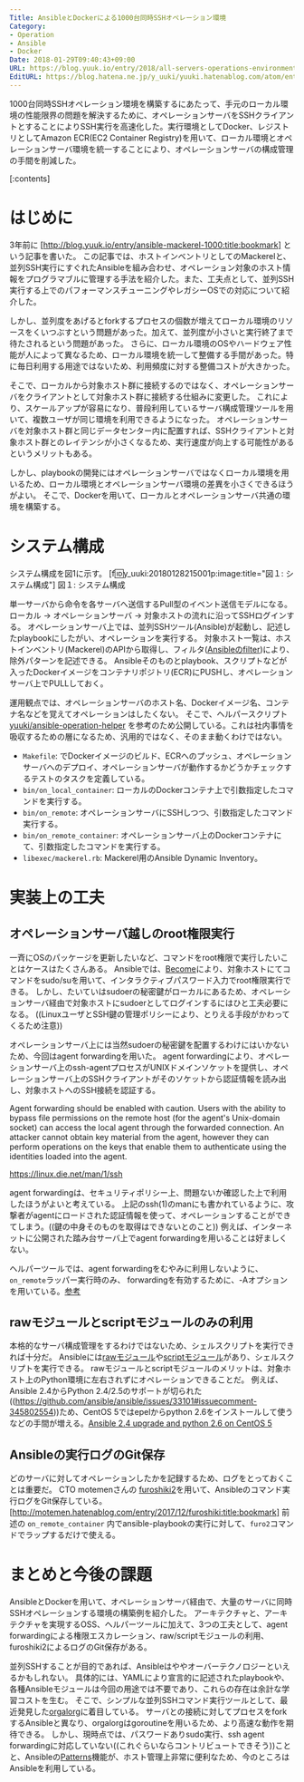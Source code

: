 ```yaml
---
Title: AnsibleとDockerによる1000台同時SSHオペレーション環境
Category:
- Operation
- Ansible
- Docker
Date: 2018-01-29T09:40:43+09:00
URL: https://blog.yuuk.io/entry/2018/all-servers-operations-environment
EditURL: https://blog.hatena.ne.jp/y_uuki/yuuki.hatenablog.com/atom/entry/8599973812341703119
---
```


1000台同時SSHオペレーション環境を構築するにあたって、手元のローカル環境の性能限界の問題を解決するために、オペレーションサーバをSSHクライアントとすることによりSSH実行を高速化した。実行環境としてDocker、レジストリとしてAmazon ECR(EC2 Container Registry)を用いて、ローカル環境とオペレーションサーバ環境を統一することにより、オペレーションサーバの構成管理の手間を削減した。

[:contents]

# はじめに

3年前に [http://blog.yuuk.io/entry/ansible-mackerel-1000:title:bookmark] という記事を書いた。
この記事では、ホストインベントリとしてのMackerelと、並列SSH実行にすぐれたAnsibleを組み合わせ、オペレーション対象のホスト情報をプログラマブルに管理する手法を紹介した。また、工夫点として、並列SSH実行する上でのパフォーマンスチューニングやレガシーOSでの対応について紹介した。

しかし、並列度をあげるとforkするプロセスの個数が増えてローカル環境のリソースをくいつぶすという問題があった。加えて、並列度が小さいと実行終了まで待たされるという問題があった。
さらに、ローカル環境のOSやハードウェア性能が人によって異なるため、ローカル環境を統一して整備する手間があった。特に毎日利用する用途ではないため、利用頻度に対する整備コストが大きかった。

そこで、ローカルから対象ホスト群に接続するのではなく、オペレーションサーバをクライアントとして対象ホスト群に接続する仕組みに変更した。
これにより、スケールアップが容易になり、普段利用しているサーバ構成管理ツールを用いて、複数ユーザが同じ環境を利用できるようになった。
オペレーションサーバを対象ホスト群と同じデータセンター内に配置すれば、SSHクライアントと対象ホスト群とのレイテンシが小さくなるため、実行速度が向上する可能性があるというメリットもある。

しかし、playbookの開発にはオペレーションサーバではなくローカル環境を用いるため、ローカル環境とオペレーションサーバ環境の差異を小さくできるほうがよい。
そこで、Dockerを用いて、ローカルとオペレーションサーバ共通の環境を構築する。

# システム構成

システム構成を図1に示す。
[f:id:y_uuki:20180128215001p:image:title="図１: システム構成"]
図１: システム構成

単一サーバから命令を各サーバへ送信するPull型のイベント送信モデルになる。
ローカル -> オペレーションサーバ -> 対象ホストの流れに沿ってSSHログインする。
オペレーションサーバ上では、並列SSHツール(Ansible)が起動し、記述したplaybookにしたがい、オペレーションを実行する。
対象ホスト一覧は、ホストインベントリ(Mackerel)のAPIから取得し、フィルタ([Ansibleのfilter](http://docs.ansible.com/ansible/latest/playbooks_filters.html))により、除外パターンを記述できる。
Ansibleそのものとplaybook、スクリプトなどが入ったDockerイメージをコンテナリポジトリ(ECR)にPUSHし、オペレーションサーバ上でPULLしておく。


運用観点では、オペレーションサーバのホスト名、Dockerイメージ名、コンテナ名などを覚えてオペレーションはしたくない。
そこで、ヘルパースクリプト [yuuki/ansible-operation-helper](https://github.com/yuuki/ansible-operation-helper) を参考のため公開している。これは社内事情を吸収するための層になるため、汎用的ではなく、そのまま動くわけではない。

- `Makefile`: でDockerイメージのビルド、ECRへのプッシュ、オペレーションサーバへのデプロイ、オペレーションサーバが動作するかどうかチェックするテストのタスクを定義している。
- `bin/on_local_container`: ローカルのDockerコンテナ上で引数指定したコマンドを実行する。
- `bin/on_remote`: オペレーションサーバにSSHしつつ、引数指定したコマンド実行する。
- `bin/on_remote_container`: オペレーションサーバ上のDockerコンテナにて、引数指定したコマンドを実行する。
- `libexec/mackerel.rb`: Mackerel用のAnsible Dynamic Inventory。

# 実装上の工夫

## オペレーションサーバ越しのroot権限実行

一斉にOSのパッケージを更新したいなど、コマンドをroot権限で実行したいことはケースはたくさんある。
Ansibleでは、[Become](http://docs.ansible.com/ansible/latest/become.html)により、対象ホストにてコマンドをsudo/suを用いて、インタラクティブパスワード入力でroot権限実行できる。
しかし、たいていはsudoerの秘密鍵がローカルにあるため、オペレーションサーバ経由で対象ホストにsudoerとしてログインするにはひと工夫必要になる。
((LinuxユーザとSSH鍵の管理ポリシーにより、とりえる手段がかわってくるため注意))

オペレーションサーバ上には当然sudoerの秘密鍵を配置するわけにはいかないため、今回はagent forwardingを用いた。
agent forwardingにより、オペレーションサーバ上のssh-agentプロセスがUNIXドメインソケットを提供し、オペレーションサーバ上のSSHクライアントがそのソケットから認証情報を読み出し、対象ホストへのSSH接続を認証する。

>
Agent forwarding should be enabled with caution. Users with the ability to bypass file permissions on the remote host (for the agent's Unix-domain socket) can access the local agent through the forwarded connection. An attacker cannot obtain key material from the agent, however they can perform operations on the keys that enable them to authenticate using the identities loaded into the agent.
>
https://linux.die.net/man/1/ssh

agent forwardingは、セキュリティポリシー上、問題ないか確認した上で利用したほうがよいと考えている。
上記のssh(1)のmanにも書かれているように、攻撃者がagentにロードされた認証情報を使って、オペレーションすることができてしまう。((鍵の中身そのものを取得はできないとのこと))
例えば、インターネットに公開された踏み台サーバ上でagent forwardingを用いることは好ましくない。

ヘルパーツールでは、agent forwardingをむやみに利用しないように、`on_remote`ラッパー実行時のみ、
forwardingを有効するために、-Aオプションを用いている。[参考](https://github.com/yuuki/ansible-operation-helper/blob/0780b39e36ed0ea5818026ff8ab84e05bbf28936/bin/on_remote#L15)

## rawモジュールとscriptモジュールのみの利用

本格的なサーバ構成管理をするわけではないため、シェルスクリプトを実行できれば十分だ。
Ansibleには[rawモジュール](http://docs.ansible.com/ansible/latest/raw_module.html)や[scriptモジュール](http://docs.ansible.com/ansible/latest/script_module.html)があり、シェルスクリプトを実行できる。
rawモジュールとscriptモジュールのメリットは、対象ホスト上のPython環境に左右されずにオペレーションできることだ。
例えば、Ansible 2.4からPython 2.4/2.5のサポートが切られた((https://github.com/ansible/ansible/issues/33101#issuecomment-345802554))ため、CentOS 5ではepelからpython 2.6をインストールして使うなどの手間が増える。[Ansible 2.4 upgrade and python 2.6 on CentOS 5
](https://stackoverflow.com/questions/46480621/ansible-2-4-upgrade-and-python-2-6-on-centos-5)

## Ansibleの実行ログのGit保存

どのサーバに対してオペレーションしたかを記録するため、ログをとっておくことは重要だ。
CTO motemenさんの [furoshiki2](https://github.com/motemen/furoshiki2)を用いて、Ansibleのコマンド実行ログをGit保存している。
[http://motemen.hatenablog.com/entry/2017/12/furoshiki:title:bookmark]
前述の `on_remote_container` 内でansible-playbookの実行に対して、`furo2`コマンドでラップするだけで使える。

# まとめと今後の課題

AnsibleとDockerを用いて、オペレーションサーバ経由で、大量のサーバに同時SSHオペレーションする環境の構築例を紹介した。
アーキテクチャと、アーキテクチャを実現するOSS、ヘルパーツールに加えて、3つの工夫として、agent forwardingによる権限エスカレーション、raw/scriptモジュールの利用、furoshiki2によるログのGit保存がある。

並列SSHすることが目的であれば、Ansibleはややオーバーテクノロジーといえるかもしれない。
具体的には、YAMLにより宣言的に記述されたplaybookや、各種Ansibleモジュールは今回の用途では不要であり、これらの存在は余計な学習コストを生む。
そこで、シンプルな並列SSHコマンド実行ツールとして、最近発見した[orgalorg](https://github.com/reconquest/orgalorg)に着目している。
サーバとの接続に対してプロセスをforkするAnsibleと異なり、orgalorgはgoroutineを用いるため、より高速な動作を期待できる。
しかし、現時点では、パスワードありsudo実行、ssh agent forwardingに対応していない((これぐらいならコントリビュートできそう))ことと、Ansibleの[Patterns](http://docs.ansible.com/ansible/latest/intro_patterns.html)機能が、ホスト管理上非常に便利なため、今のところはAnsibleを利用している。
